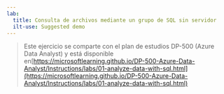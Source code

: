 ```yaml
---
lab:
  title: Consulta de archivos mediante un grupo de SQL sin servidor
  ilt-use: Suggested demo
---
```


> Este ejercicio se comparte con el plan de estudios DP-500 (Azure Data Analyst) y está disponible en[https://microsoftlearning.github.io/DP-500-Azure-Data-Analyst/Instructions/labs/01-analyze-data-with-sql.html](https://microsoftlearning.github.io/DP-500-Azure-Data-Analyst/Instructions/labs/01-analyze-data-with-sql.html)
